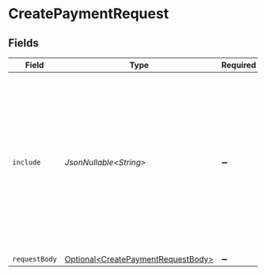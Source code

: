 # CreatePaymentRequest


## Fields

| Field                                                                                                                                                                                                                | Type                                                                                                                                                                                                                 | Required                                                                                                                                                                                                             | Description                                                                                                                                                                                                          | Example                                                                                                                                                                                                              |
| -------------------------------------------------------------------------------------------------------------------------------------------------------------------------------------------------------------------- | -------------------------------------------------------------------------------------------------------------------------------------------------------------------------------------------------------------------- | -------------------------------------------------------------------------------------------------------------------------------------------------------------------------------------------------------------------- | -------------------------------------------------------------------------------------------------------------------------------------------------------------------------------------------------------------------- | -------------------------------------------------------------------------------------------------------------------------------------------------------------------------------------------------------------------- |
| `include`                                                                                                                                                                                                            | *JsonNullable\<String>*                                                                                                                                                                                              | :heavy_minus_sign:                                                                                                                                                                                                   | This endpoint allows you to include additional information via the `include` query string parameter.<br/><br/>* `details.qrCode`: Include a QR code object. Only available for iDEAL,<br/>Bancontact and bank transfer payments. | details.qrCode                                                                                                                                                                                                       |
| `requestBody`                                                                                                                                                                                                        | [Optional\<CreatePaymentRequestBody>](../../models/operations/CreatePaymentRequestBody.md)                                                                                                                           | :heavy_minus_sign:                                                                                                                                                                                                   | N/A                                                                                                                                                                                                                  |                                                                                                                                                                                                                      |